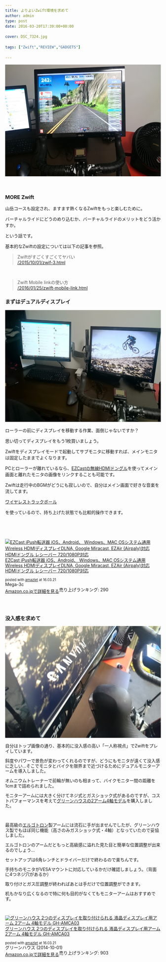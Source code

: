 ```yaml
---
title: よりよいZwift環境を求めて
author: admin
type: post
date: 2016-03-20T17:39:00+00:00

cover: DSC_7324.jpg

tags: ["Zwift","REVIEW","GADGETS"]

---
```

<div class="separator" style="clear: both; text-align: center;">
  <img src="./DSC_7324.jpg" width="640" height="360" border="0" />
</div>

&nbsp;

### MORE Zwift

山岳コースも設定され、ますます熱くなるZwiftをもっと楽しむために。

バーチャルライドにどうのめり込むか、バーチャルライドのメリットをどう活かすか。

という話です。

基本的なZwiftの設定については以下の記事を参照。

<blockquote class="tr_bq">
  <p>
    Zwiftがすごくすごくてヤバい<br /> <a href="/2015/10/01/zwif-3.html">/2015/10/01/zwif-3.html</a>
  </p>
</blockquote>

&nbsp;

<blockquote class="tr_bq">
  <p>
    Zwift Mobile linkの使い方<br /> <a href="/2016/01/25/zwift-mobile-link.html">/2016/01/25/zwift-mobile-link.html</a>
  </p>
</blockquote>

### まずはデュアルディスプレイ

<div class="separator" style="clear: both; text-align: center;">
  <img src="./DSC_7323.jpg" width="640" height="360" border="0" />
</div>

ローラーの前にディスプレイを移動する作業、面倒じゃないですか？

思い切ってディスプレイをもう1枚買いましょう。

Zwiftをディスプレイモードで起動してサブモニタに移動すれば、メインモニタは固定したままでよくなります。

PCとローラーが離れているなら、[EZCastの無線HDMIドングル][1]を使ってメイン画面と離れたモニタの画像をリンクすることも可能です。<img style="border: none !important; margin: 0px !important;" src="https://ir-jp.amazon-adsystem.com/e/ir?t=gensobunya-22&l=as2&o=9&a=B00IJBCAXC" alt="" width="1" height="1" border="0" />

Zwiftは走行中のBGMがどうにも寂しいので、自分はメイン画面で好きな音楽を流してます。

[ワイヤレストラックボール][2]

を使っているので、持ち上げた状態でも比較的操作できます。

<img style="border: none !important; margin: 0px !important;" src="https://ir-jp.amazon-adsystem.com/e/ir?t=gensobunya-22&l=as2&o=9&a=B00E19UYO8" alt="" width="1" height="1" border="0" />

&nbsp;

<div class="amazlet-box" style="margin-bottom: 0px;">
  <div class="amazlet-image" style="float: left; margin: 0px 12px 1px 0px;">
    <a href="http://www.amazon.co.jp/exec/obidos/ASIN/B00IJBCAXC/gensobunya-22/ref=nosim/" target="_blank" rel="noopener" name="amazletlink"><img style="border: none;" src="https://images-fe.ssl-images-amazon.com/images/I/41G2dud6i9L._SL160_.jpg" alt="EZCast iPush転送器 iOS、Android、 Windows、MAC OSシステム通用Wireless HDMIディスプレイDLNA, Google Miracast, EZAir (Airpaly)対応 HDMIドングル レシーバー 720/1080P対応" /></a>
  </div>

  <div class="amazlet-info" style="line-height: 120%; margin-bottom: 10px;">
    <div class="amazlet-name" style="line-height: 120%; margin-bottom: 10px;">
<a href="http://www.amazon.co.jp/exec/obidos/ASIN/B00IJBCAXC/gensobunya-22/ref=nosim/" target="_blank" rel="noopener" name="amazletlink">EZCast iPush転送器 iOS、Android、 Windows、MAC OSシステム通用Wireless HDMIディスプレイDLNA, Google Miracast, EZAir (Airpaly)対応 HDMIドングル レシーバー 720/1080P対応</a></p>

<div class="amazlet-powered-date" style="font-size: 80%; line-height: 120%; margin-top: 5px;">
  posted with <a title="amazlet" href="http://www.amazlet.com/" target="_blank" rel="noopener">amazlet</a> at 16.03.21
</div>


<div class="amazlet-detail">
Mega-3c <br /> 売り上げランキング: 290


<div class="amazlet-sub-info" style="float: left;">
<div class="amazlet-link" style="margin-top: 5px;">
  <a href="http://www.amazon.co.jp/exec/obidos/ASIN/B00IJBCAXC/gensobunya-22/ref=nosim/" target="_blank" rel="noopener" name="amazletlink">Amazon.co.jpで詳細を見る</a>
</div>

  </div>

  <div class="amazlet-footer" style="clear: left;">
     
  </div>
</div>

&nbsp;

### 没入感を求めて

<div class="separator" style="clear: both; text-align: center;">
  <img src="./DSC_7325.jpg" width="640" height="360" border="0" />
</div>

自分はトップ画像の通り、基本的に没入感の高い「一人称視点」でZwiftをプレイしています。

斜度やパワーで景色が変わってくれるのですが、どうにもモニタが遠くて没入感に乏しい…そこでモニタとバイクを限界まで近づけるためにデュアルモニターアームを導入しました。

オムニウムトレーナーで前輪が無いのも相まって、バイクモニター間の距離を1cmまで詰められました。

モニターアームには大きく分けてネジ式とガスショック式があるのですが、コストパフォーマンスを考えて[グリーンハウスの2アーム4軸モデル][3]を購入しました。<img style="border: none !important; margin: 0px !important;" src="https://ir-jp.amazon-adsystem.com/e/ir?t=gensobunya-22&l=as2&o=9&a=B00NFELXSQ" alt="" width="1" height="1" border="0" />

<img style="border: none !important; margin: 0px !important;" src="https://ir-jp.amazon-adsystem.com/e/ir?t=gensobunya-22&l=as2&o=9&a=B00358RIRC" alt="" width="1" height="1" border="0" />

最高級の[エルゴトロン][4]製アームには流石に手が出ませんでしたが、グリーンハウス製でもほぼ同じ機能（高さのみガスショック式・4軸）となっていたので妥協しました。

エルゴトロンのアームだともっと高級感に溢れた見た目と簡単な位置調整が出来るのでしょう…

セットアップは6角レンチとドライバーだけで終わるので楽ちんです。

手持ちのモニタがVESAマウントに対応しているかだけ確認しましょう。（背面に4つネジ穴があるか）

取り付けとガス圧調整が終わればあとは手だけで位置調整ができます。

机もかなり広くなるので特に何も目的がなくてもモニターアームはおすすめです。

&nbsp;

<div class="amazlet-box" style="margin-bottom: 0px;">
  <div class="amazlet-image" style="float: left; margin: 0px 12px 1px 0px;">
    <a href="http://amzn.to/1XG6oZa" target="_blank" rel="noopener" name="amazletlink"><img style="border: none;" src="https://images-fe.ssl-images-amazon.com/images/I/31EHQjfYUtL._SL160_.jpg" alt="グリーンハウス 2つのディスプレイを取り付けられる 液晶ディスプレイ用アーム 2アーム 4軸モデル GH-AMCA03" /></a>
  </div>

  <div class="amazlet-info" style="line-height: 120%; margin-bottom: 10px;">
    <div class="amazlet-name" style="line-height: 120%; margin-bottom: 10px;">
<a href="http://amzn.to/1XG6oZa" target="_blank" rel="noopener" name="amazletlink">グリーンハウス 2つのディスプレイを取り付けられる 液晶ディスプレイ用アーム 2アーム 4軸モデル GH-AMCA03</a></p>

<div class="amazlet-powered-date" style="font-size: 80%; line-height: 120%; margin-top: 5px;">
  posted with <a title="amazlet" href="http://www.amazlet.com/" target="_blank" rel="noopener">amazlet</a> at 16.03.21
</div>


<div class="amazlet-detail">
グリーンハウス (2014-10-01)<br /> 売り上げランキング: 903


<div class="amazlet-sub-info" style="float: left;">
<div class="amazlet-link" style="margin-top: 5px;">
  <a href="http://www.amazon.co.jp/exec/obidos/ASIN/B00NFELXSQ/gensobunya-22/ref=nosim/" target="_blank" rel="noopener" name="amazletlink">Amazon.co.jpで詳細を見る</a>
</div>

  </div>

  <div class="amazlet-footer" style="clear: left;">
     
  </div>
</div>


 [1]: http://www.amazon.co.jp/gp/product/B00IJBCAXC/ref=as_li_ss_tl?ie=UTF8&camp=247&creative=7399&creativeASIN=B00IJBCAXC&linkCode=as2&tag=gensobunya-22
 [2]: http://www.amazon.co.jp/gp/product/B00E19UYO8/ref=as_li_ss_tl?ie=UTF8&camp=247&creative=7399&creativeASIN=B00E19UYO8&linkCode=as2&tag=gensobunya-22
 [3]: http://www.amazon.co.jp/gp/product/B00NFELXSQ/ref=as_li_ss_tl?ie=UTF8&camp=247&creative=7399&creativeASIN=B00NFELXSQ&linkCode=as2&tag=gensobunya-22
 [4]: http://www.amazon.co.jp/gp/product/B00358RIRC/ref=as_li_ss_tl?ie=UTF8&camp=247&creative=7399&creativeASIN=B00358RIRC&linkCode=as2&tag=gensobunya-22